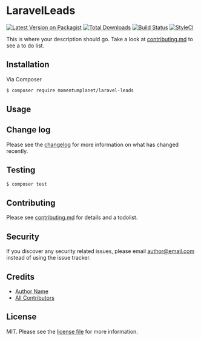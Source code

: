 # LaravelLeads

[![Latest Version on Packagist][ico-version]][link-packagist]
[![Total Downloads][ico-downloads]][link-downloads]
[![Build Status][ico-travis]][link-travis]
[![StyleCI][ico-styleci]][link-styleci]

This is where your description should go. Take a look at [contributing.md](contributing.md) to see a to do list.

## Installation

Via Composer

``` bash
$ composer require momentumplanet/laravel-leads
```

## Usage

## Change log

Please see the [changelog](changelog.md) for more information on what has changed recently.

## Testing

``` bash
$ composer test
```

## Contributing

Please see [contributing.md](contributing.md) for details and a todolist.

## Security

If you discover any security related issues, please email author@email.com instead of using the issue tracker.

## Credits

- [Author Name][link-author]
- [All Contributors][link-contributors]

## License

MIT. Please see the [license file](license.md) for more information.

[ico-version]: https://img.shields.io/packagist/v/momentumplanet/laravel-leads.svg?style=flat-square
[ico-downloads]: https://img.shields.io/packagist/dt/momentumplanet/laravel-leads.svg?style=flat-square
[ico-travis]: https://img.shields.io/travis/momentumplanet/laravel-leads/master.svg?style=flat-square
[ico-styleci]: https://styleci.io/repos/12345678/shield

[link-packagist]: https://packagist.org/packages/momentumplanet/laravel-leads
[link-downloads]: https://packagist.org/packages/momentumplanet/laravel-leads
[link-travis]: https://travis-ci.org/momentumplanet/laravel-leads
[link-styleci]: https://styleci.io/repos/12345678
[link-author]: https://github.com/momentumplanet
[link-contributors]: ../../contributors
